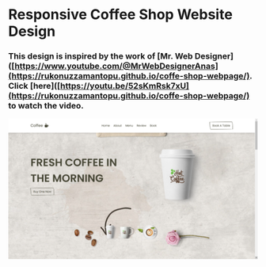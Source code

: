 # Responsive Coffee Shop Website Design
### This design is inspired by the work of [Mr. Web Designer]([https://www.youtube.com/@MrWebDesignerAnas](https://rukonuzzamantopu.github.io/coffe-shop-webpage/). Click [here]([https://youtu.be/52sKmRsk7xU](https://rukonuzzamantopu.github.io/coffe-shop-webpage/) to watch the video.

![preview img](/preview.png)
